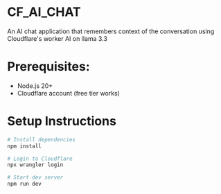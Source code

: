 # CF_AI_CHAT

An AI chat application that remembers context of the conversation using Cloudflare's worker AI on llama 3.3

# Prerequisites:
 - Node.js 20+
 - Cloudflare account (free tier works)

# Setup Instructions

```bash
# Install dependencies
npm install

# Login to Cloudflare
npx wrangler login

# Start dev server
npm run dev


